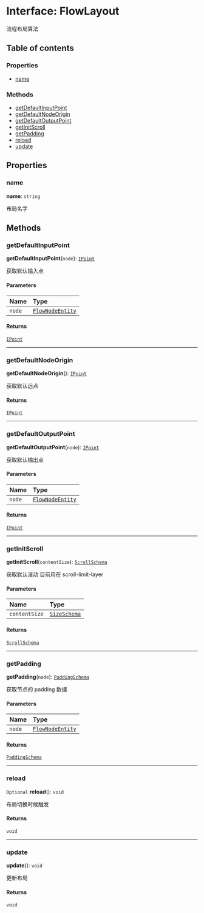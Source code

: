 # Interface: FlowLayout

流程布局算法

## Table of contents

### Properties

* [name](/en/auto-docs/fixed-layout-editor/interfaces/FlowLayout.md#name)

### Methods

* [getDefaultInputPoint](/en/auto-docs/fixed-layout-editor/interfaces/FlowLayout.md#getdefaultinputpoint)
* [getDefaultNodeOrigin](/en/auto-docs/fixed-layout-editor/interfaces/FlowLayout.md#getdefaultnodeorigin)
* [getDefaultOutputPoint](/en/auto-docs/fixed-layout-editor/interfaces/FlowLayout.md#getdefaultoutputpoint)
* [getInitScroll](/en/auto-docs/fixed-layout-editor/interfaces/FlowLayout.md#getinitscroll)
* [getPadding](/en/auto-docs/fixed-layout-editor/interfaces/FlowLayout.md#getpadding)
* [reload](/en/auto-docs/fixed-layout-editor/interfaces/FlowLayout.md#reload)
* [update](/en/auto-docs/fixed-layout-editor/interfaces/FlowLayout.md#update)

## Properties

### name

**name**: `string`

布局名字

## Methods

### getDefaultInputPoint

**getDefaultInputPoint**(`node`): [`IPoint`](/en/auto-docs/fixed-layout-editor/interfaces/IPoint.md)

获取默认输入点

#### Parameters

| Name | Type |
| :------ | :------ |
| `node` | [`FlowNodeEntity`](/en/auto-docs/fixed-layout-editor/classes/FlowNodeEntity-1.md) |

#### Returns

[`IPoint`](/en/auto-docs/fixed-layout-editor/interfaces/IPoint.md)

***

### getDefaultNodeOrigin

**getDefaultNodeOrigin**(): [`IPoint`](/en/auto-docs/fixed-layout-editor/interfaces/IPoint.md)

获取默认远点

#### Returns

[`IPoint`](/en/auto-docs/fixed-layout-editor/interfaces/IPoint.md)

***

### getDefaultOutputPoint

**getDefaultOutputPoint**(`node`): [`IPoint`](/en/auto-docs/fixed-layout-editor/interfaces/IPoint.md)

获取默认输出点

#### Parameters

| Name | Type |
| :------ | :------ |
| `node` | [`FlowNodeEntity`](/en/auto-docs/fixed-layout-editor/classes/FlowNodeEntity-1.md) |

#### Returns

[`IPoint`](/en/auto-docs/fixed-layout-editor/interfaces/IPoint.md)

***

### getInitScroll

**getInitScroll**(`contentSize`): [`ScrollSchema`](/en/auto-docs/fixed-layout-editor/interfaces/ScrollSchema.md)

获取默认滚动 目前用在 scroll-limit-layer

#### Parameters

| Name | Type |
| :------ | :------ |
| `contentSize` | [`SizeSchema`](/en/auto-docs/fixed-layout-editor/interfaces/SizeSchema-1.md) |

#### Returns

[`ScrollSchema`](/en/auto-docs/fixed-layout-editor/interfaces/ScrollSchema.md)

***

### getPadding

**getPadding**(`node`): [`PaddingSchema`](/en/auto-docs/fixed-layout-editor/interfaces/PaddingSchema-1.md)

获取节点的 padding 数据

#### Parameters

| Name | Type |
| :------ | :------ |
| `node` | [`FlowNodeEntity`](/en/auto-docs/fixed-layout-editor/classes/FlowNodeEntity-1.md) |

#### Returns

[`PaddingSchema`](/en/auto-docs/fixed-layout-editor/interfaces/PaddingSchema-1.md)

***

### reload

`Optional` **reload**(): `void`

布局切换时候触发

#### Returns

`void`

***

### update

**update**(): `void`

更新布局

#### Returns

`void`
